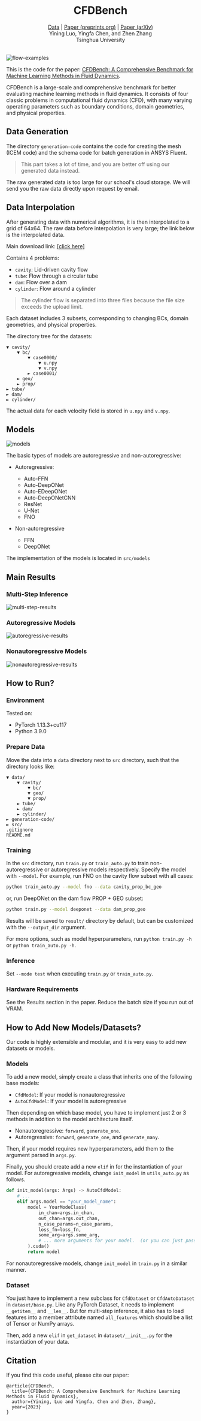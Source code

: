 <h1 align="center">CFDBench</h1>

<div align="center">
    <a href="https://cloud.tsinghua.edu.cn/d/435413b55dea434297d1/">Data</a> | <a href="https://www.preprints.org/manuscript/202309.1550/v1">Paper (preprints.org)</a> |
    <a href="https://arxiv.org/abs/2310.05963">Paper (arXiv)</a>
</div>

<div align="center">
    Yining Luo, Yingfa Chen, and Zhen Zhang</br>
    Tsinghua University
</div>

<div></br></div>

![flow-examples](figs/flow-examples.png)

This is the code for the paper: [CFDBench: A Comprehensive Benchmark for Machine Learning Methods in Fluid Dynamics](https://www.preprints.org/manuscript/202309.1550/v1).

CFDBench is a large-scale and comprehensive benchmark for better evaluating machine learning methods in fluid dynamics. It consists of four classic problems in computational fluid dynamics (CFD), with many varying operating parameters such as boundary conditions, domain geometries, and physical properties.

## Data Generation

The directory `generation-code` contains the code for creating the mesh (ICEM code) and the schema code for batch generation in ANSYS Fluent.

> This part takes a lot of time, and you are better off using our generated data instead.

The raw generated data is too large for our school's cloud storage. We will send you the raw data directly upon request by email.

## Data Interpolation

After generating data with numerical algorithms, it is then interpolated to a grid of 64x64. The raw data before interpolation is very large; the link below is the interpolated data.

Main download link: [[click here]](https://cloud.tsinghua.edu.cn/d/435413b55dea434297d1/)

Contains 4 problems:

- `cavity`: Lid-driven cavity flow
- `tube`: Flow through a circular tube
- `dam`: Flow over a dam
- `cylinder`: Flow around a cylinder

> The cylinder flow is separated into three files because the file size exceeds the upload limit.

Each dataset includes 3 subsets, corresponding to changing BCs, domain geometries, and physical properties.

The directory tree for the datasets:

```
▼ cavity/
    ▼ bc/
        ▼ case0000/
            ▼ u.npy
            ▼ v.npy
        ► case0001/
    ► geo/
    ► prop/
► tube/
► dam/
► cylinder/
```

The actual data for each velocity field is stored in `u.npy` and `v.npy`.

## Models

![models](figs/input-output-overview.png)

The basic types of models are autoregressive and non-autoregressive:

- Autoregressive:
    - Auto-FFN
    - Auto-DeepONet
    - Auto-EDeepONet
    - Auto-DeepONetCNN
    - ResNet
    - U-Net
    - FNO

- Non-autoregressive
    - FFN
    - DeepONet

The implementation of the models is located in `src/models`

## Main Results

### Multi-Step Inference

![multi-step-results](figs/result-multistep-infer.png)

### Autoregressive Models

![autoregressive-results](figs/result-auto-summary.png)

### Nonautoregressive Models

![nonautoregressive-results](figs/result-nonauto.png)

## How to Run?

### Environment

Tested on:

- PyTorch 1.13.3+cu117
- Python 3.9.0

### Prepare Data

Move the data into a `data` directory next to `src` directory, such that the directory
looks like:

```
▼ data/
    ▼ cavity/
        ▼ bc/
        ▼ geo/
        ▼ prop/
    ► tube/
    ► dam/
    ► cylinder/
► generation-code/
► src/
.gitignore
README.md
```

### Training

In the `src` directory, run `train.py` or `train_auto.py` to train non-autoregressive or autoregressive models respectively. Specify the model with `--model`. For example, run FNO on the cavity flow subset with all cases:

```bash
python train_auto.py --model fno --data cavity_prop_bc_geo
```

or, run DeepONet on the dam flow PROP + GEO subset:

```bash
python train.py --model deeponet --data dam_prop_geo
```

Results will be saved to `result/` directory by default, but can be customized with the `--output_dir` argument.

For more options, such as model hyperparameters, run `python train.py -h` or `python train_auto.py -h`.

### Inference

Set `--mode test` when executing `train.py` or `train_auto.py`.

### Hardware Requirements

See the Results section in the paper. Reduce the batch size if you run out of VRAM.

## How to Add New Models/Datasets?

Our code is highly extensible and modular, and it is very easy to add new datasets or models.

### Models

To add a new model, simply create a class that inherits one of the following base models:

- `CfdModel`: If your model is nonautoregressive
- `AutoCfdModel`: If your model is autoregressive

Then depending on which base model, you have to implement just 2 or 3 methods in addition to the model architecture itself.

- Nonautoregressive: `forward`, `generate_one`.
- Autoregressive: `forward`, `generate_one`, and `generate_many`.

Then, if your model requires new hyperparameters, add them to the argument parsed in `args.py`.

Finally, you should create add a new `elif` in for the instantiation of your model. For autoregressive models, change `init_model` in `utils_auto.py` as follows.

```python
def init_model(args: Args) -> AutoCfdModel:
    # ...
    elif args.model == "your_model_name":
        model = YourModeClass(
            in_chan=args.in_chan,
            out_chan=args.out_chan,
            n_case_params=n_case_params,
            loss_fn=loss_fn,
            some_arg=args.some_arg,
            # ... more arguments for your model.  (or you can just pass `args`)
        ).cuda()
        return model
```

For nonautoregressive models, change `init_model` in `train.py` in a similar manner.

### Dataset

You just have to implement a new subclass for `CfdDataset` or `CfdAutoDataset` in `dataset/base.py`. Like any PyTorch Dataset, it needs to implement `__getitem__` and `__len__`. But for multi-step inference, it also has to load features into a member attribute named `all_features` which should be a list of Tensor or NumPy arrays.

Then, add a new `elif` in `get_dataset` in `dataset/__init__.py` for the instantiation of your data.

## Citation

If you find this code useful, please cite our paper:

```
@article{CFDBench,
  title={CFDBench: A Comprehensive Benchmark for Machine Learning Methods in Fluid Dynamics},
  author={Yining, Luo and Yingfa, Chen and Zhen, Zhang},
  year={2023}
}
```
